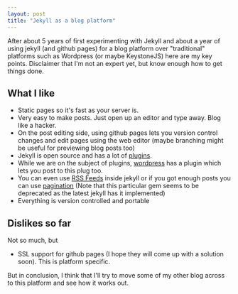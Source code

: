 ```yaml
---
layout: post
title: "Jekyll as a blog platform"
---
```


After about 5 years of first experimenting with Jekyll and about a year of using jekyll (and github pages) for a blog platform over "traditional" platforms such as Wordpress (or maybe KeystoneJS) here are my key points. Disclaimer that I'm not an expert yet, but know enough how to get things done.

## What I like
* Static pages so it's fast as your server is.
* Very easy to make posts. Just open up an editor and type away. Blog like a hacker.
* On the post editing side, using github pages lets you version control changes and edit pages using the web editor (maybe branching might be useful for previewing blog posts too)
* Jekyll is open source and has a lot of [plugins](https://jekyllrb.com/docs/plugins/).
* While we are on the subject of plugins, [wordpress](https://wordpress.org/plugins/wp2jekyll/) has a plugin which lets you post to this plug too.
* You can even use [RSS Feeds](https://github.com/jekyll/jekyll-feed) inside jekyll or if you got enough posts you can use [pagination](https://github.com/jekyll/jekyll-paginate) (Note that this particular gem seems to be deprecated as the latest jekyll has it implemented)
* Everything is version controlled and portable

## Dislikes so far
Not so much, but
* SSL support for github pages (I hope they will come up with a solution soon). This is platform specific.

But in conclusion, I think that I'll try to move some of my other blog  across to this platform and see how it works out.
